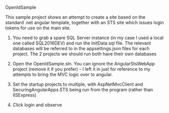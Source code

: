 OpenIdSample

This sample project shows an attempt to create a site based on the standard .net angular template, together with an STS site which issues login tokens for use on the main site.

1) You need to grab a spare SQL Server instance (in my case I used a local one called SQL2016DEV) and run the InitData.sql file. The relevant databases will be referred to in the appsettings.json files for each project. The 2 projects we should run both have their own databases

2) Open the OpenIdSample.sln. You can ignore the AngularStsWebApp project (remove it if you prefer) - I left it in just for reference to my attempts to bring the MVC logic over to angular.

3) Set the startup projects to multiple, with AspNetMvcClient and SecuringAngularApps.STS being run from the program (rather than IISExpress)

4) Click login and observe